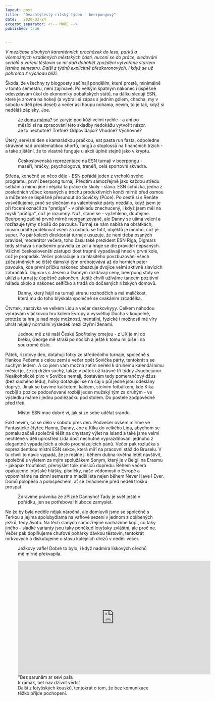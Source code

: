 ```yaml
---
layout: post
title:  "Dvacátýšestý rižský týden - beerpongový"
date:   2020-03-24
excerpt_separator: <!-- MORE -->
published: true


---
```


<p class="intro"><i><span class="dropcap">V</span> mezičase dlouhých karanténních procházek do lesa, parků a všemožných vzdálených městských částí, nucení se do práce, sledování seriálů a vaření těstovin se mi daří doháhět zpoždění vytvořené startem letního semestru. Další z týdnů explicitně předkoronových, i když se už pohroma z východu blíží.</i></p>

<!-- MORE --> 

Škoda, že všechny ty blogposty začínají pondělím, které prostě, minimálně v tomto semestru, není zajímavé. Po velkým špatným nakonec i úspěšně odevzdávám úkol do ekonomiky pobaltských států, na dálku sleduji ESN, které je zrovna na hokeji (a vybrali si zápas s jedním gólem, chacha, my v sobotu viděli přes deset) a večer asi houpu nohama, nevím, to je tak, když si neděláš zápisky, Joe.

<figure>  
 <img src="{{ site.baseurl }}/assets/img/IMG_5538.jpg" alt="" class="img-center"> 
   <figcaption><a href="https://www.youtube.com/watch?v=zh88Ooev_uI">Je doma máma?</a> se zaryje pod kůži velmi rychle - a ani po měsíci si na zpracování této skladby nedokážu vytvořit názor. Je to nechutné? Trefné? Odpovídající? Vhodné? Výchovné?</figcaption>
 </figure>

Úterý, servisní den s kamarádkou pračkou, eat pasta run fasta, odpoledne strávené nad problematikou shortů, longů a stoplossů na finančních trzích - a také zjištění, že to vlastně funguje u akcií úplně stejně jako v kryptu.

<figure>  
 <img src="{{ site.baseurl }}/assets/img/IMG_0156.jpg" alt="" class="img-center"> 
   <figcaption>Československá reprezentace na ESN turnaji v beerpongu - maséři, hráčky, psychologové, trenéři, celá sportovní skvadra.</figcaption>
 </figure>

Středa, konečně se něco děje - ESN pořádá jeden z vrcholů svého programu, první beerpong turnaj. Předtím samozřejmě jako každou středu setkání a mimo jiné i nějaká ta práce do školy - sláva. ESN schůzka, jedna z posledních vůbec konaných a trochu produktivních končí mírně před osmou a můžeme se úspěšně přesunout do Sovičky (Pūce). Po cestě si s Renāte vysvětlujeme, proč se slečnám na valentýnské párty nezdálo, když jsem je při focení označil za "pretīga" - v překladu znechucený, i když jsem měl na mysli "prātíga", což je rozumný. Nuž, stane se - vyžehleno, doufejme. Beerpong začíná prvně mírně neorganizovaně, ale Danny se ujímá velení a rozřazuje týmy z košů do pavouka. Turnaj se nám nabírá na obrátkách, musím určitě poděkovat všem za ochotu se fotit, objektů je mnoho, což je super. Po pár kolech direktoriát turnaje usuzuje, že není třeba psaných pravidel, moderátor večera, toho času také prezident ESN Riga, Digmars tedy strhává s nadšením pravidla ze zdi a hraje se dle pravidel nepsaných. Všichni českoslovenští zástupci dost trapně vypadávají hned v první kole, což je propadák. Večer pokračuje a za hlasitého povzbuzování všech zúčastněných se čiště dámský tým probojovává až do horních pater pavouka, kde první příčku nakonec obsazuje dvojice velmi aktivně slavících záhraňáků. Digmars s Jesem a Dannym rozdávají ceny, beerpong stoly se uklízí a turnaj je úspěšně zakončen. Ještě chvíli užíváme tancem pozitivní náladu okolo a nakonec selfíčko a tradá do dočasných rižských domovů.

<figure>  
 <img src="{{ site.baseurl }}/assets/img/IMG_5578.JPG" alt="" class="img-center"> 
   <figcaption>Danny, který hájil na turnaji stranu rozhodčích a má maličkost, která mu do toho blýskala společně se cvakáním zrcadélka.</figcaption>
 </figure>

Čtvrtek, zastávka ve velkém Lidu a večer deskovkyyy. Celkem náhodou vyhrávám vláčkovou hru kolem Evropy a vysvětluji Ducha v koupelně, protože ta hra je nad moje možnosti, mentální, fyzické i možnosti mé víry uhrát nějaký normální výsledek mezi čtyřmi ženami. 

<figure>  
 <img src="{{ site.baseurl }}/assets/img/IMG_5616.jpg" alt="" class="img-center"> 
   <figcaption>Jednou mě z té naší České Spořitelny omejou - z UX je mi do breku, George mě straší po nocích a ještě k tomu mí píše i na soukromé číslo.</figcaption>
 </figure>

Pátek, rizotový den, dotahuji fotky ze středečního turnaje, společně s Hankou Pečeme s celou zemí a večer opět Sovička párty, tentokrát s se suchým ledem. A co jsem vám možná zatím neřekl k druhému kalendářnímu měsíci je, že jej držím suchý, takže v pátek už krásné tři týdny #suchejunor. Nealkoholické pivo v Sovičce nemají, dostávám tedy pomerančový džus (bez suchého ledu), holky dotazující se na čaj o půl jedné jsou odeslány dopryč. Jinak se bavíme kalčetem, kalčem, stolním fotbálkem, kde Kika rozbíjí z pozice podceňované rozbíjí jeden mužský tým za druhým - ve výsledku máme i jednu podlézačku pod stolem. Do postele zodpovědně před třetí. 

<figure>  
 <img src="{{ site.baseurl }}/assets/img/ca0e8da9-4eb2-4bfd-8997-5cbf8b8dde10.jpg" alt="" class="img-center"> 
   <figcaption>Místní ESN moc dobré ví, jak si ze sebe udělat srandu.</figcaption>
 </figure>

Fakt nevím, co se dělo v sobotu přes den. Podvečer ovšem míříme ve Fantastické čtyřce Hanny, Danny, Joe a Kika do velkého Lida, abychom se pomalu začali společně těšit na chystaný výlet na Island a také jsme velmi nechtěně viděli uprostřed Lida dost nechutné vyprazdňování jednoho z elegantně vypadajících a okolo procházejících pánů. Večer pak rozlučka s exprezidentkou místní ESN sekce, která míří na pracovní stáž do Bruselu. V tu chvíli to navíc vypadá, že je reálné ji během dubna-května letět navštívit, společně s výletem za mým spolužákem Sonym, který je v Belgii na Erasmu - jakápak troufalost, přemýšlet tolik měsíců dopředu. Během večera opakujeme lotyšské hlášky, písničky, naše vědomosti o Evropě a vzpomínáme na zimní semestr a mladší léta nejen během Never Have I Ever. Domů polopěšo a polospěchem, ať se zvládneme před nedělí trošku prospat.

<figure>  
 <img src="{{ site.baseurl }}/assets/img/IMG_5669.JPG" alt="" class="img-center"> 
   <figcaption>Zdravíme právníka ze zPlzně Dannyho! Tady je svět ještě v pořádku, jen se potřeboval hluboce zamyslet.</figcaption>
 </figure>

Ne že by byla neděle nějak náročná, ale domluvili jsme se společně s Terkou a jejíma spolubydlama na vaflové sezení v jednom z oblíbených ježků, tedy Avotu. Na těch slaných samozřejmě nacházíme kopr, co taky jiného - sladké varianty jsou taky poněkud lotyšsky zvláštní, ale proč ne. Večer pak doplňujeme chuťové pohárky dávkou těstovin, tentokrát mrkvových a diskutujeme o stavu kolejních dřezů v neděli večer.     

<figure>  
 <img src="{{ site.baseurl }}/assets/img/IMG_5693.JPG" alt="" class="img-center"> 
   <figcaption>Ježkovy vafle! Dobré to bylo, i když nadmíra lískových ořechů mě mírně překvapila.</figcaption>
 </figure>

<figure>
	<iframe width="610" height="360" class="img-center d-block"
	src="https://www.youtube.com/embed/9ubgnQwsf9o"
	frameborder="0"></iframe>
	<figcaption>
		"Bez sarunām ar sevi pašu <br>
        Ir rāmak, bet nav dzīvot vērts" <br>
        Další z lotyšských kousků, tentokrát o tom, že bez komunikace těžko přijde pochopení.
    </figcaption></figure>   

